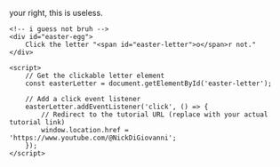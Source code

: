 your right, this is useless.




























































<!DOCTYPE html>
<html lang="en">
<head>
    <meta charset="UTF-8">
    <meta name="viewport" content="width=device-width, initial-scale=1.0">
    <title>let him cook.</title>
    <style>
        /* Scoped styles for the Easter egg section */
        #easter-egg {
            font-size: 24px;
            cursor: pointer;
            /* Add other styles as needed */
        }
    </style>
</head>
<body>
    <!-- Other content on your page -->

    <!-- i guess not bruh -->
    <div id="easter-egg">
        Click the letter "<span id="easter-letter">o</span>r not."
    </div>

    <script>
        // Get the clickable letter element
        const easterLetter = document.getElementById('easter-letter');

        // Add a click event listener
        easterLetter.addEventListener('click', () => {
            // Redirect to the tutorial URL (replace with your actual tutorial link)
            window.location.href = 'https://www.youtube.com/@NickDiGiovanni';
        });
    </script>
</body>
</html>
